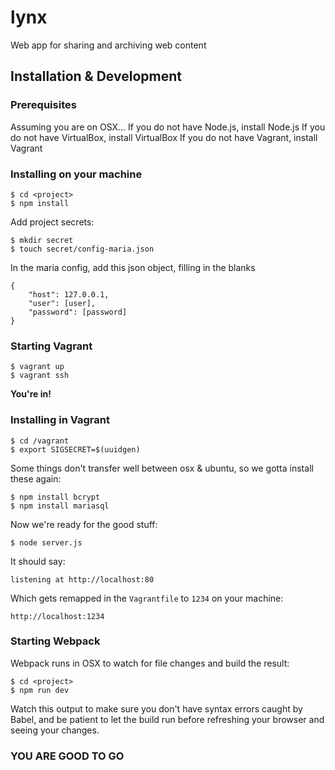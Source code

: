 # lynx
Web app for sharing and archiving web content

## Installation & Development

### Prerequisites
Assuming you are on OSX...
If you do not have Node.js, install Node.js
If you do not have VirtualBox, install VirtualBox
If you do not have Vagrant, install Vagrant

### Installing on your machine

```
$ cd <project>
$ npm install
```

Add project secrets:
```
$ mkdir secret
$ touch secret/config-maria.json
```
In the maria config, add this json object, filling in the blanks
```
{
	"host": 127.0.0.1,
	"user": [user],
	"password": [password]
}
```

### Starting Vagrant

```
$ vagrant up
$ vagrant ssh
```

**You're in!**

### Installing in Vagrant

```
$ cd /vagrant
$ export SIGSECRET=$(uuidgen)
```

Some things don't transfer well between osx & ubuntu, so we gotta install these again:

```
$ npm install bcrypt
$ npm install mariasql
```

Now we're ready for the good stuff:

```
$ node server.js
```

It should say:
```
listening at http://localhost:80
```

Which gets remapped in the `Vagrantfile` to `1234` on your machine:
```
http://localhost:1234
```

### Starting Webpack

Webpack runs in OSX to watch for file changes and build the result:

```
$ cd <project>
$ npm run dev
```

Watch this output to make sure you don't have syntax errors caught by Babel, and be patient to let the build run before refreshing your browser and seeing your changes.

### YOU ARE GOOD TO GO
